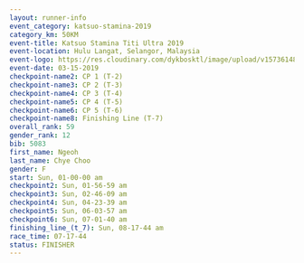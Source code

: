 ```yaml
---
layout: runner-info 
event_category: katsuo-stamina-2019 
category_km: 50KM 
event-title: Katsuo Stamina Titi Ultra 2019 
event-location: Hulu Langat, Selangor, Malaysia 
event-logo: https://res.cloudinary.com/dykbosktl/image/upload/v1573614825/Logo/Logo_p7ft6n.png
event-date: 03-15-2019 
checkpoint-name2: CP 1 (T-2) 
checkpoint-name3: CP 2 (T-3) 
checkpoint-name4: CP 3 (T-4) 
checkpoint-name5: CP 4 (T-5) 
checkpoint-name6: CP 5 (T-6) 
checkpoint-name8: Finishing Line (T-7) 
overall_rank: 59
gender_rank: 12
bib: 5083
first_name: Ngeoh
last_name: Chye Choo
gender: F
start: Sun, 01-00-00 am
checkpoint2: Sun, 01-56-59 am
checkpoint3: Sun, 02-46-09 am
checkpoint4: Sun, 04-23-39 am
checkpoint5: Sun, 06-03-57 am
checkpoint6: Sun, 07-01-40 am
finishing_line_(t_7): Sun, 08-17-44 am
race_time: 07-17-44
status: FINISHER
---
```


